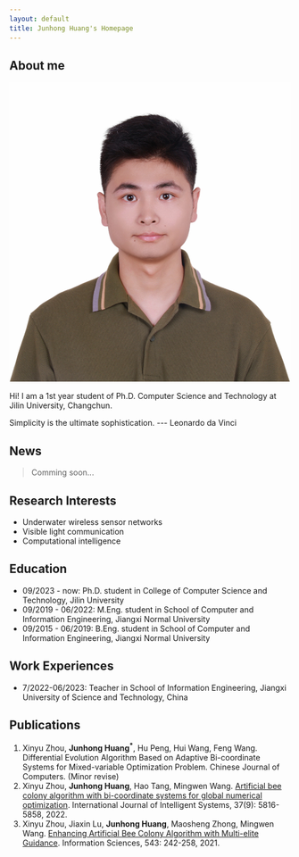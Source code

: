 ```yaml
---
layout: default
title: Junhong Huang's Homepage
---
```


## About me

<img class="profile-picture" src="personal_photo.jpg">

Hi! I am a 1st year student of Ph.D. Computer Science and Technology at Jilin University, Changchun. 

Simplicity is the ultimate sophistication. --- Leonardo da Vinci

## News

> Comming soon...

## Research Interests

- Underwater wireless sensor networks
- Visible light communication
- Computational intelligence

## Education

- 09/2023 - now: Ph.D. student in College of Computer Science and Technology, Jilin University
- 09/2019 - 06/2022: M.Eng. student in School of Computer and Information Engineering, Jiangxi Normal University
- 09/2015 - 06/2019: B.Eng. student in School of Computer and Information Engineering, Jiangxi Normal University

## Work Experiences

- 7/2022-06/2023: Teacher in School of Information Engineering, Jiangxi University of Science and Technology, China

## Publications

1. Xinyu Zhou, **Junhong Huang<sup>*</sup>**, Hu Peng, Hui Wang, Feng Wang. Differential Evolution Algorithm Based on Adaptive Bi-coordinate Systems for Mixed-variable Optimization Problem. Chinese Journal of Computers. (Minor revise)
2. Xinyu Zhou, **Junhong Huang**, Hao Tang, Mingwen Wang. [Artificial bee colony algorithm with bi-coordinate systems for global numerical optimization](https://onlinelibrary.wiley.com/doi/10.1002/int.22816). International Journal of Intelligent Systems, 37(9): 5816-5858, 2022.
3. Xinyu Zhou, Jiaxin Lu, **Junhong Huang**, Maosheng Zhong, Mingwen Wang. [Enhancing Artificial Bee Colony Algorithm with Multi-elite Guidance](https://www.sciencedirect.com/science/article/pii/S0020025520307003). Information Sciences, 543: 242-258, 2021.

 
